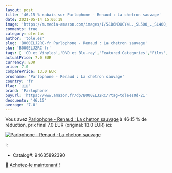 ```yaml
---
layout: post
title: '46.15 % rabais sur Parlophone - Renaud : La chetron sauvage'
date: 2021-05-14 15:05:19
image: 'https://m.media-amazon.com/images/I/51D6MDXCY4L._SL500_._SL400_.jpg'
comments: true
category: ofertas
author: 'tole.es'
slug: 'B000ELJ2RC-fr Parlophone - Renaud : La chetron sauvage'
sku: 'B000ELJ2RC-fr'
tags: [ 'CD et Vinyles','DVD et Blu-ray','Featured Categories','Films','Genres','Musique','parlophone', ]
actualPrice: 7.0 EUR
currency: EUR
price: 7.0
comparePrice: 13.0 EUR
prodname: 'Parlophone - Renaud : La chetron sauvage'
country: 'fr'
flag: '🇫🇷'
brand: 'Parlophone'
buyurl: 'https://www.amazon.fr/dp/B000ELJ2RC/?tag=tolees0d-21'
descuento: '46.15'
average: '7.0'
---
```


Vous avez [Parlophone - Renaud : La chetron sauvage](https://www.amazon.fr/dp/B000ELJ2RC/?tag=tolees0d-21)  à  46.15 % de réduction, prix final  7.0 EUR (original: 13.0 EUR) ici:

[![Parlophone - Renaud : La chetron sauvage](https://m.media-amazon.com/images/I/51D6MDXCY4L._SL500_._SL400_.jpg)](https://www.amazon.fr/dp/B000ELJ2RC/?tag=tolees0d-21)

ℹ️:

- Catalog#: 94635892390

[🛒 Achetez-le maintenant!!](https://www.amazon.fr/dp/B000ELJ2RC/?tag=tolees0d-21)
